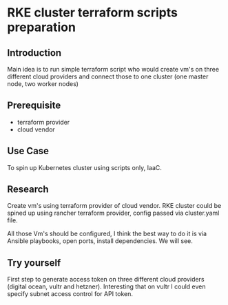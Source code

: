 # RKE cluster terraform scripts preparation

## Introduction
 Main idea is to run simple terraform script who would create vm's on three different cloud providers and connect those to one cluster (one master node, two worker nodes)

## Prerequisite
* terraform provider
* cloud vendor

## Use Case
To spin up Kubernetes cluster using scripts only, IaaC.

## Research

Create vm's using terraform provider of cloud vendor. RKE cluster could be spined up using rancher terraform provider, config passed via cluster.yaml file.

All those Vm's should be configured, I think the best way to do it is via Ansible playbooks, open ports, install dependencies. We will see.

## Try yourself

First step to generate access token on three different cloud providers (digital ocean, vultr and hetzner).
Interesting that on vultr I could even specify subnet access control for API token.
